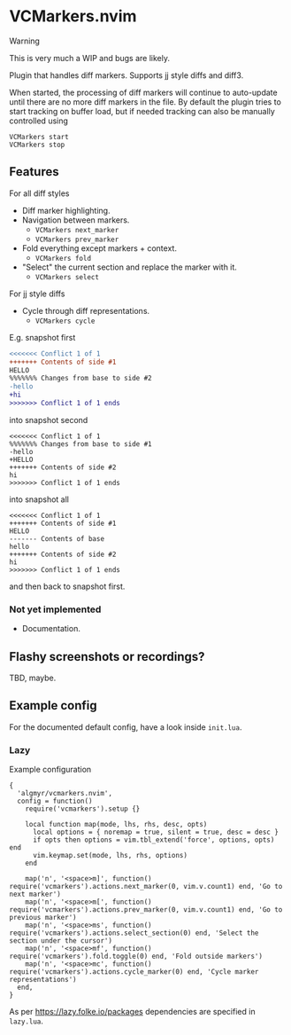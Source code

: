 # VCMarkers.nvim

> [!WARNING]
> This is very much a WIP and bugs are likely.

Plugin that handles diff markers. Supports jj style diffs and diff3.

When started, the processing of diff markers will continue to auto-update until
there are no more diff markers in the file. By default the plugin tries to
start tracking on buffer load, but if needed tracking can also be manually
controlled using
```
VCMarkers start
VCMarkers stop
```

## Features

For all diff styles

* Diff marker highlighting.
* Navigation between markers.
  * `VCMarkers next_marker`
  * `VCMarkers prev_marker`
* Fold everything except markers + context.
  * `VCMarkers fold`
* "Select" the current section and replace the marker with it.
  * `VCMarkers select`

For jj style diffs

* Cycle through diff representations.
  * `VCMarkers cycle`

E.g. snapshot first
```diff
<<<<<<< Conflict 1 of 1
+++++++ Contents of side #1
HELLO
%%%%%%% Changes from base to side #2
-hello
+hi
>>>>>>> Conflict 1 of 1 ends
```
into snapshot second
```
<<<<<<< Conflict 1 of 1
%%%%%%% Changes from base to side #1
-hello
+HELLO
+++++++ Contents of side #2
hi
>>>>>>> Conflict 1 of 1 ends
```
into snapshot all
```
<<<<<<< Conflict 1 of 1
+++++++ Contents of side #1
HELLO
------- Contents of base
hello
+++++++ Contents of side #2
hi
>>>>>>> Conflict 1 of 1 ends
```
and then back to snapshot first.

### Not yet implemented

* Documentation.

## Flashy screenshots or recordings?
TBD, maybe.

## Example config
For the documented default config, have a look inside `init.lua`.

### Lazy
Example configuration
```
{
  'algmyr/vcmarkers.nvim',
  config = function()
    require('vcmarkers').setup {}

    local function map(mode, lhs, rhs, desc, opts)
      local options = { noremap = true, silent = true, desc = desc }
      if opts then options = vim.tbl_extend('force', options, opts) end
      vim.keymap.set(mode, lhs, rhs, options)
    end

    map('n', '<space>m]', function() require('vcmarkers').actions.next_marker(0, vim.v.count1) end, 'Go to next marker')
    map('n', '<space>m[', function() require('vcmarkers').actions.prev_marker(0, vim.v.count1) end, 'Go to previous marker')
    map('n', '<space>ms', function() require('vcmarkers').actions.select_section(0) end, 'Select the section under the cursor')
    map('n', '<space>mf', function() require('vcmarkers').fold.toggle(0) end, 'Fold outside markers')
    map('n', '<space>mc', function() require('vcmarkers').actions.cycle_marker(0) end, 'Cycle marker representations')
  end,
}
```

As per https://lazy.folke.io/packages dependencies are specified in `lazy.lua`.
